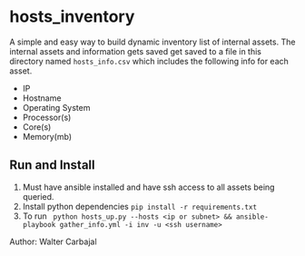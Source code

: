 # hosts_inventory

A simple and easy way to build dynamic inventory list of internal assets.
The internal assets and information gets saved get saved to a file in this directory named `hosts_info.csv` which includes the following info for each asset.

- IP
- Hostname
- Operating System
- Processor(s)
- Core(s)
- Memory(mb)

## Run and Install

1. Must have ansible installed and have ssh access to all assets being queried.
2. Install python dependencies `pip install -r requirements.txt`
3. To run ` python hosts_up.py --hosts <ip or subnet> && ansible-playbook gather_info.yml -i inv -u <ssh username>`


Author: Walter Carbajal
